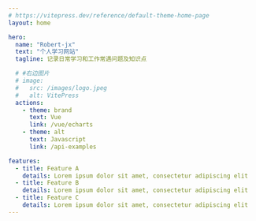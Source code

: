 ```yaml
---
# https://vitepress.dev/reference/default-theme-home-page
layout: home

hero:
  name: "Robert-jx"
  text: "个人学习网站"
  tagline: 记录日常学习和工作常遇问题及知识点

  # #右边图片
  # image:
  #   src: /images/logo.jpeg
  #   alt: VitePress
  actions:
    - theme: brand
      text: Vue
      link: /vue/echarts
    - theme: alt
      text: Javascript
      link: /api-examples

features:
  - title: Feature A
    details: Lorem ipsum dolor sit amet, consectetur adipiscing elit
  - title: Feature B
    details: Lorem ipsum dolor sit amet, consectetur adipiscing elit
  - title: Feature C
    details: Lorem ipsum dolor sit amet, consectetur adipiscing elit
---
```


